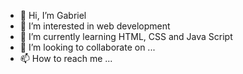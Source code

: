 - 👋 Hi, I’m Gabriel
- 👀 I’m interested in web development
- 🌱 I’m currently learning HTML, CSS and Java Script
- 💞️ I’m looking to collaborate on ...
- 📫 How to reach me ...

<!---
21GABIKR/21GABIKR is a ✨ special ✨ repository because its `README.md` (this file) appears on your GitHub profile.
You can click the Preview link to take a look at your changes.
--->

